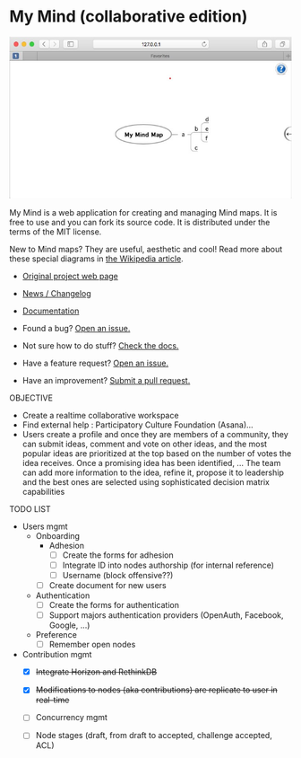My Mind (collaborative edition)
===============================

![Screenshot](screenshot.png)

My Mind is a web application for creating and managing Mind maps. It is free to use and you can fork its source code. It is distributed under the terms of the MIT license.

New to Mind maps? They are useful, aesthetic and cool! Read more about these special diagrams in [the Wikipedia article](http://en.wikipedia.org/wiki/Mind_map).

* [Original project web page](http://my-mind.github.io/)
* [News / Changelog](https://github.com/ondras/my-mind/wiki/News)
* [Documentation](https://github.com/ondras/my-mind/wiki)

* Found a bug? [Open an issue.](https://github.com/lucienhetu/my-mind/issues)
* Not sure how to do stuff? [Check the docs.](https://github.com/lucienhetu/my-mind/wiki)
* Have a feature request? [Open an issue.](https://github.com/lucienhetu/my-mind/issues)
* Have an improvement? [Submit a pull request.](https://github.com/lucienhetu/my-mind/pulls)

OBJECTIVE
* Create a realtime collaborative workspace
* Find external help : Participatory Culture Foundation (Asana)...
* Users create a profile and once they are members of a community, they can submit ideas, comment and vote on other ideas, and the most popular ideas are prioritized at the top based on the number of votes the idea receives. Once a promising idea has been identified, ... The team can add more information to the idea, refine it, propose it to leadership and the best ones are selected using sophisticated decision matrix capabilities

TODO LIST
* Users mgmt
  - Onboarding
    - Adhesion  
      - [ ] Create the forms for adhesion
      - [ ] Integrate ID into nodes authorship (for internal reference)
      - [ ] Username (block offensive??)
    - [ ] Create document for new users
  - Authentication
    - [ ] Create the forms for authentication
    - [ ] Support majors authentication providers (OpenAuth, Facebook, Google, ...)
  - Preference
    - [ ] Remember open nodes
* Contribution mgmt
  - [x] ~~Integrate Horizon and RethinkDB~~
  - [x] ~~Modifications to nodes (aka contributions) are replicate to user in real-time~~
  - [ ] Concurrency mgmt
  - [ ] Node stages (draft, from draft to accepted, challenge accepted, ACL)
  
  
